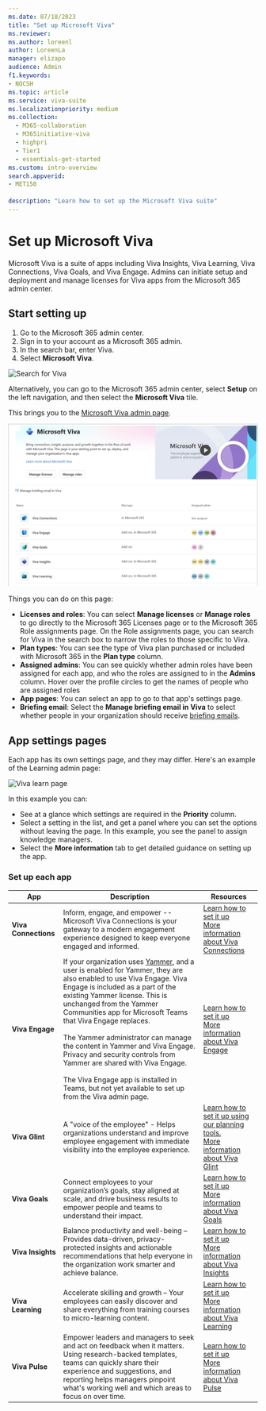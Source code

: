 ```yaml
---
ms.date: 07/18/2023
title: "Set up Microsoft Viva"
ms.reviewer: 
ms.author: loreenl
author: LoreenLa
manager: elizapo
audience: Admin
f1.keywords:
- NOCSH
ms.topic: article
ms.service: viva-suite
ms.localizationpriority: medium
ms.collection:
  - M365-collaboration
  - M365initiative-viva
  - highpri
  - Tier1
  - essentials-get-started
ms.custom: intro-overview
search.appverid:
- MET150

description: "Learn how to set up the Microsoft Viva suite"
---
```

# Set up Microsoft Viva

Microsoft Viva is a suite of apps including Viva Insights, Viva Learning, Viva Connections, Viva Goals, and Viva Engage. Admins can initiate setup and deployment and manage licenses for Viva apps from the Microsoft 365 admin center.

## Start setting up

1. Go to the Microsoft 365 admin center.
2. Sign in to your account as a Microsoft 365 admin.
3. In the search bar, enter Viva.
4. Select **Microsoft Viva**.

![Search for Viva](media\vivasearchscreenshot.png)

Alternatively, you can go to the Microsoft 365 admin center, select **Setup** on the left navigation, and then select the **Microsoft Viva** tile.

This brings you to the [Microsoft Viva admin page](https://admin.microsoft.com/Adminportal/Home?source=applauncher#/featureexplorer/collections/VivaExperiences).

[![Screenshot of the Viva admin page.](media/viva-new-admin.png)](media/viva-new-admin.png#lightbox)

Things you can do on this page:

- **Licenses and roles**:  You can select **Manage licenses** or **Manage roles** to go directly to the Microsoft 365 Licenses page or to the Microsoft 365 Role assignments page. On the Role assignments page, you can search for Viva in the search box to narrow the roles to those specific to Viva.
- **Plan types**:  You can see the type of Viva plan purchased or included with Microsoft 365 in the **Plan type** column.
- **Assigned admins**:  You can see quickly whether admin roles have been assigned for each app, and who the roles are assigned to in the **Admins** column. Hover over the profile circles to get the names of people who are assigned roles
- **App pages**:  You can select an app to go to that app's settings page.
- **Briefing email**: Select the **Manage briefing email in Viva** to select whether people in your organization should receive [briefing emails](/viva/insights/personal/Briefing/be-overview?WT.mc_id=365AdminCSH_inproduct).

## App settings pages

Each app has its own settings page, and they may differ.  Here's an example of the Learning admin page:

![Viva learn page](media/learn-admin.png)

In this example you can:

- See at a glance which settings are required in the **Priority** column.
- Select a setting in the list, and get a panel where you can set the options without leaving the page. In this example, you see the panel to assign knowledge managers.
- Select the **More information** tab to get detailed guidance on setting up the app.

### Set up each app

|App|Description|Resources|
|-|-|-|
|**Viva Connections**|Inform, engage, and empower -- Microsoft Viva Connections is your gateway to a modern engagement experience designed to keep everyone engaged and informed.|[Learn how to set it up](/sharepoint/guide-to-setting-up-viva-connections)<br>[More information about Viva Connections](/sharepoint/viva-connections-overview)|
|**Viva Engage**|If your organization uses [Yammer](/yammer), and a user is enabled for Yammer, they are also enabled to use Viva Engage. Viva Engage is included as a part of the existing Yammer license. This is unchanged from the Yammer Communities app for Microsoft Teams that Viva Engage replaces.<br><br>The Yammer administrator can manage the content in Yammer and Viva Engage. Privacy and security controls from Yammer are shared with Viva Engage.<br><br>The Viva Engage app is installed in Teams, but not yet available to set up from the Viva admin page.|[Learn how to set it up](/viva/engage/setup)<br>[More information about Viva Engage](/viva/engage/overview)|
|**Viva Glint**|A "voice of the employee" - Helps organizations understand and improve employee engagement with immediate visibility into the employee experience.|[Learn how to set it up using our planning tools.](https://go.microsoft.com/fwlink/?linkid=2238616)<br>[More information about Viva Glint](https://go.microsoft.com/fwlink/?linkid=2238526)|
|**Viva Goals**|Connect employees to your organization’s goals, stay aligned at scale, and drive business results to empower people and teams to understand their impact.|[Learn how to set it up](/viva/goals/log-in-create-and-join-organizations)<br>[More information about Viva Goals](/viva/goals/intro-to-ms-viva-goals)|
|**Viva Insights**|Balance productivity and well-being – Provides data-driven, privacy-protected insights and actionable recommendations that help everyone in the organization work smarter and achieve balance.|[Learn how to set it up](/viva/insights/advanced/setup-maint/setup-overview)<br>[More information about Viva Insights](/viva/insights/introduction)|
|**Viva Learning**|Accelerate skilling and growth – Your employees can easily discover and share everything from training courses to micro-learning content.|[Learn how to set it up](/microsoft-365/learning/set-up-teams-admin-center)<br>[More information about Viva Learning](/microsoft-365/learning)|
|**Viva Pulse**|Empower leaders and managers to seek and act on feedback when it matters. Using research-backed templates, teams can quickly share their experience and suggestions, and reporting helps managers pinpoint what's working well and which areas to focus on over time.|[Learn how to set it up](/viva/pulse/setup-admin-access/set-up-in-app-pulse-experience)<br>[More information about Viva Pulse](/viva/pulse/introduction-to-viva-pulse)|

